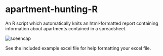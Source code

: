 # apartment-hunting-R
An R script which automatically knits an html-formatted report containing information about apartments contained in a spreadsheet. 

![sceencap](https://github.com/user-attachments/assets/98d47b4f-a5be-4b71-8469-37cb95e4eae7)

See the included example excel file for help formatting your excel file.
